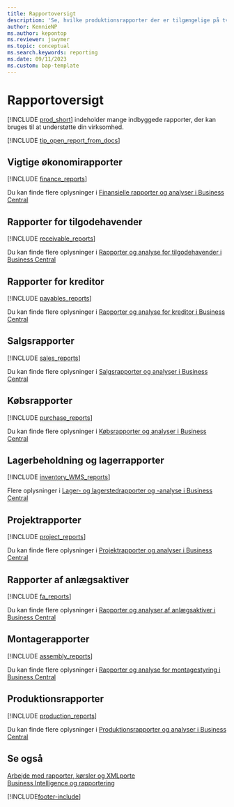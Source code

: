 ```yaml
---
title: Rapportoversigt
description: 'Se, hvilke produktionsrapporter der er tilgængelige på tværs af alle funktionsområder i standardversionen af Business Central, så du kan holde styr på virksomheden.'
author: KennieNP
ms.author: kepontop
ms.reviewer: jswymer
ms.topic: conceptual
ms.search.keywords: reporting
ms.date: 09/11/2023
ms.custom: bap-template
---
```

# Rapportoversigt

[!INCLUDE [prod_short](includes/prod_short.md)] indeholder mange indbyggede rapporter, der kan bruges til at understøtte din virksomhed.  

[!INCLUDE [tip_open_report_from_docs](includes/tip-open-report-from-docs.md)]

## Vigtige økonomirapporter

[!INCLUDE [finance_reports](includes/finance-reports-include.md)]

Du kan finde flere oplysninger i [Finansielle rapporter og analyser i Business Central](finance-reports.md)

## Rapporter for tilgodehavender

[!INCLUDE [receivable_reports](includes/receivable-reports-include.md)]

Du kan finde flere oplysninger i [Rapporter og analyse for tilgodehavender i Business Central](receivables-reports.md)

## Rapporter for kreditor

[!INCLUDE [payables_reports](includes/payables-reports-include.md)]

Du kan finde flere oplysninger i [Rapporter og analyse for kreditor i Business Central](payables-reports.md)

## Salgsrapporter

[!INCLUDE [sales_reports](includes/sales-reports-include.md)]

Du kan finde flere oplysninger i [Salgsrapporter og analyser i Business Central](sales-reports.md)

## Købsrapporter

[!INCLUDE [purchase_reports](includes/purchase-reports-include.md)]

Du kan finde flere oplysninger i [Købsrapporter og analyser i Business Central](purchase-reports.md)

## Lagerbeholdning og lagerrapporter

[!INCLUDE [inventory_WMS_reports](includes/inventory-WMS-reports-include.md)]

Flere oplysninger i [Lager- og lagerstedrapporter og -analyse i Business Central](inventory-wms-reports.md)

## Projektrapporter

[!INCLUDE [project_reports](includes/project-reports-include.md)]

Du kan finde flere oplysninger i [Projektrapporter og analyser i Business Central](project-reports.md)

## Rapporter af anlægsaktiver

[!INCLUDE [fa_reports](includes/fa-reports-include.md)]

Du kan finde flere oplysninger i [Rapporter og analyser af anlægsaktiver i Business Central](fa-reports.md)

## Montagerapporter

[!INCLUDE [assembly_reports](includes/assembly-reports-include.md)]

Du kan finde flere oplysninger i [Rapporter og analyse for montagestyring i Business Central](assembly-reports.md)

## Produktionsrapporter

[!INCLUDE [production_reports](includes/production-reports-include.md)]

Du kan finde flere oplysninger i [Produktionsrapporter og analyser i Business Central](production-reports.md)

## Se også

[Arbejde med rapporter, kørsler og XMLporte](ui-work-report.md)  
[Business Intelligence og rapportering](reports-bi-reporting.md)  

[!INCLUDE[footer-include](includes/footer-banner.md)]
